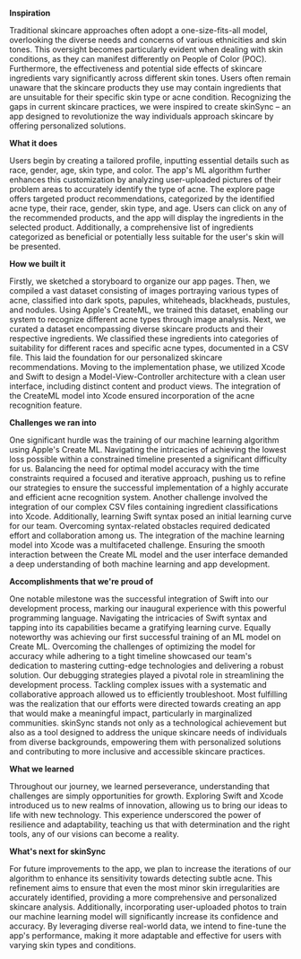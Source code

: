 **Inspiration**

Traditional skincare approaches often adopt a one-size-fits-all model, overlooking the diverse needs and concerns of various ethnicities and skin tones. This oversight becomes particularly evident when dealing with skin conditions, as they can manifest differently on People of Color (POC). Furthermore, the effectiveness and potential side effects of skincare ingredients vary significantly across different skin tones. Users often remain unaware that the skincare products they use may contain ingredients that are unsuitable for their specific skin type or acne condition. Recognizing the gaps in current skincare practices, we were inspired to create skinSync – an app designed to revolutionize the way individuals approach skincare by offering personalized solutions.

**What it does**

Users begin by creating a tailored profile, inputting essential details such as race, gender, age, skin type, and color. The app's ML algorithm further enhances this customization by analyzing user-uploaded pictures of their problem areas to accurately identify the type of acne. The explore page offers targeted product recommendations, categorized by the identified acne type, their race, gender, skin type, and age. Users can click on any of the recommended products, and the app will display the ingredients in the selected product. Additionally, a comprehensive list of ingredients categorized as beneficial or potentially less suitable for the user's skin will be presented.

**How we built it**

Firstly, we sketched a storyboard to organize our app pages. Then, we compiled a vast dataset consisting of images portraying various types of acne, classified into dark spots, papules, whiteheads, blackheads, pustules, and nodules. Using Apple's CreateML, we trained this dataset, enabling our system to recognize different acne types through image analysis. Next, we curated a dataset encompassing diverse skincare products and their respective ingredients. We classified these ingredients into categories of suitability for different races and specific acne types, documented in a CSV file. This laid the foundation for our personalized skincare recommendations. Moving to the implementation phase, we utilized Xcode and Swift to design a Model-View-Controller architecture with a clean user interface, including distinct content and product views. The integration of the CreateML model into Xcode ensured incorporation of the acne recognition feature.

**Challenges we ran into**

One significant hurdle was the training of our machine learning algorithm using Apple's Create ML. Navigating the intricacies of achieving the lowest loss possible within a constrained timeline presented a significant difficulty for us. Balancing the need for optimal model accuracy with the time constraints required a focused and iterative approach, pushing us to refine our strategies to ensure the successful implementation of a highly accurate and efficient acne recognition system. Another challenge involved the integration of our complex CSV files containing ingredient classifications into Xcode. Additionally, learning Swift syntax posed an initial learning curve for our team. Overcoming syntax-related obstacles required dedicated effort and collaboration among us. The integration of the machine learning model into Xcode was a multifaceted challenge. Ensuring the smooth interaction between the Create ML model and the user interface demanded a deep understanding of both machine learning and app development.

**Accomplishments that we're proud of**

One notable milestone was the successful integration of Swift into our development process, marking our inaugural experience with this powerful programming language. Navigating the intricacies of Swift syntax and tapping into its capabilities became a gratifying learning curve. Equally noteworthy was achieving our first successful training of an ML model on Create ML. Overcoming the challenges of optimizing the model for accuracy while adhering to a tight timeline showcased our team's dedication to mastering cutting-edge technologies and delivering a robust solution. Our debugging strategies played a pivotal role in streamlining the development process. Tackling complex issues with a systematic and collaborative approach allowed us to efficiently troubleshoot. Most fulfilling was the realization that our efforts were directed towards creating an app that would make a meaningful impact, particularly in marginalized communities. skinSync stands not only as a technological achievement but also as a tool designed to address the unique skincare needs of individuals from diverse backgrounds, empowering them with personalized solutions and contributing to more inclusive and accessible skincare practices.

**What we learned**

Throughout our journey, we learned perseverance, understanding that challenges are simply opportunities for growth. Exploring Swift and Xcode introduced us to new realms of innovation, allowing us to bring our ideas to life with new technology. This experience underscored the power of resilience and adaptability, teaching us that with determination and the right tools, any of our visions can become a reality.

**What's next for skinSync**

For future improvements to the app, we plan to increase the iterations of our algorithm to enhance its sensitivity towards detecting subtle acne. This refinement aims to ensure that even the most minor skin irregularities are accurately identified, providing a more comprehensive and personalized skincare analysis. Additionally, incorporating user-uploaded photos to train our machine learning model will significantly increase its confidence and accuracy. By leveraging diverse real-world data, we intend to fine-tune the app's performance, making it more adaptable and effective for users with varying skin types and conditions.
